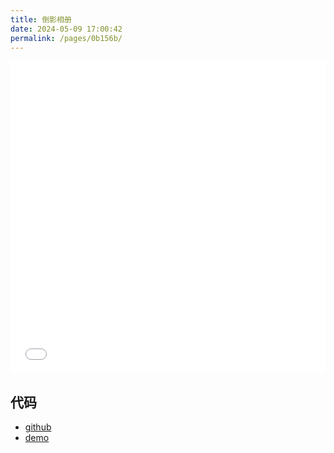 ```yaml
---
title: 倒影相册
date: 2024-05-09 17:00:42
permalink: /pages/0b156b/
---
```




<Badge text="项目Demo" type="error" vertical="middle"/>

<iframe id="iframe" width=100% height=500 frameborder=0 allowfullscreen="true" src="/demos/18/index.html"></iframe>

## 代码

- [github](https://github.com/wangxiaoze-view/knowledge-base/tree/main/docs/.vuepress/public/demos/18)
- [demo](https://www.wangxiaoze.wang/demos/18/index.html)
